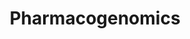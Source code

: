 ---
title: Pharmacogenomics

type: landing

sections:

  - block: hero
    content:
      title: "Pharmacogenomics"
      image:
        filename: pharmacogenomics.png
      text: |
        We develop AI-powered tools to inform precision therapeutics that connect molecular profiles and causal mechanisms to drug response and resistance at both cell‑line and patient levels, which could assist clinical decision‑making.

  - block: portfolio
    id: projects
    content:
      title: Representative Papers
      subtitle: 
      text:
      filters:
        # Folders to display content from
        folders:
          - publication
        # Only show content with these tags
        tags: ['Drug']
        # Exclude content with these tags
        exclude_tags: []
        # Which Hugo page kinds to show (https://gohugo.io/templates/section-templates/#page-kinds)
        kinds:
          - publication
      # Field to sort by, such as Date or Title
      sort_by: 'Date'
      sort_ascending: false
      # Default portfolio filter button
      # 0 corresponds to the first button below and so on
      # For example, 0 will default to showing all content as the first button below shows content with *any* tag
      default_button_index: 0
      # Filter button toolbar (optional).
      # Add or remove as many buttons as you like.
      # To show all content, set `tag` to "*".
      # To filter by a specific tag, set `tag` to an existing tag name.
      # To remove the button toolbar, delete the entire `buttons` block.
      # buttons:
      #   - name: All
      #     tag: '*'
      #   - name: Multiomics Integration
      #     tag: 'MI'

    design:
      # See Page Builder docs for all section customization options.
      # Choose how many columns the section has. Valid values: '1' or '2'.
      columns: '2'
      # Choose a listing view
      view: citation
      # compact,citation
      # For Showcase view, flip alternate rows?
      flip_alt_rows: false
  
---